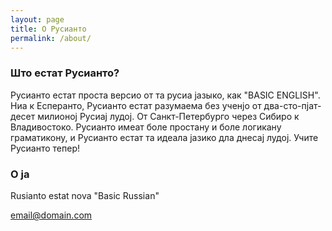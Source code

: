 ```yaml
---
layout: page
title: О Русианто
permalink: /about/
---
```



### Што естат Русианто?

Русианто естат проста версио от та русиа јазыко, как "BASIC ENGLISH". Ниа к Есперанто, Русианто естат разумаема без ученјо от два-сто-пјат-десет милионој Русиај лудој. От Санкт-Петербурго через Сибиро к Владивостоко. Русианто имеат боле простану и боле логикану граматикону, и Русианто естат та идеала јазико дла днесај лудој. Учите Русианто тепер!

### О ја

Rusianto estat nova "Basic Russian"

[email@domain.com](mailto:email@domain.com)